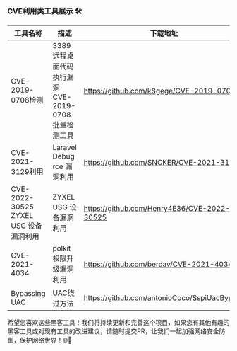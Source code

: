 ### CVE利用类工具展示 🛠️

| 工具名称                            | 描述                                | 下载地址                                                                                                     |
|---------------------------------|-----------------------------------|----------------------------------------------------------------------------------------------------------|
| CVE-2019-0708检测                 | 3389远程桌面代码执行漏洞CVE-2019-0708批量检测工具 |https://github.com/k8gege/CVE-2019-0708|
| CVE-2021-3129利用                 | Laravel Debug rce 漏洞利用            |https://github.com/SNCKER/CVE-2021-3129|
| CVE-2022-30525 ZYXEL USG 设备漏洞利用 | ZYXEL USG 设备漏洞利用                  |https://github.com/Henry4E36/CVE-2022-30525|
|CVE-2021-4034| polkit 权限升级漏洞利用                   |https://github.com/berdav/CVE-2021-4034|
|Bypassing UAC| UAC绕过方法                           |https://github.com/antonioCoco/SspiUacBypass|

希望您喜欢这些黑客工具！我们将持续更新和完善这个项目，如果您有其他有趣的黑客工具或对现有工具的改进建议，请随时提交PR，让我们一起加强网络安全防御，保护网络世界！🌐💪
